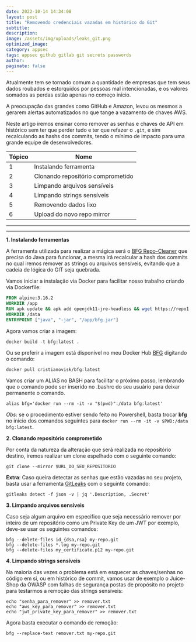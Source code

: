 ```yaml
---
date: 2022-10-14 14:34:08
layout: post
title: "Removendo credenciais vazadas em histórico do Git"
subtitle:
description:
image: /assets/img/uploads/leaks_git.png
optimized_image:
category: appsec
tags: appsec github gitlab git secrets passwords
author: 
paginate: false
---
```

Atualmente tem se tornado comum a quantidade de empresas que tem seus dados roubados e estorquidos por pessoas mal intencionadas, e os valores somados as perdas estão apenas no começo início.

A preocupação das grandes como GitHub e Amazon, levou os mesmos a gerarem alertas automatizados no que tange a vazamento de chaves AWS.

Neste artigo iremos ensinar como remover as senhas e chaves de API em histórico sem ter que perder tudo e ter que refazer o `.git`, e sim recalculando as hashs dos commits, tendo o mínimo de impacto para uma grande equipe de desenvolvedores.

Tópico   | Nome
--------- | ------
1 | Instalando ferramenta
2 | Clonando repositório comprometido
3 | Limpando arquivos sensíveis
4 | Limpando strings sensíveis
5 | Removendo dados lixo
6 | Upload do novo repo mirror

----
----

**1. Instalando ferramentas**

A ferramenta utilizada para realizar a mágica será o [BFG Repo-Cleaner](https://rtyley.github.io/bfg-repo-cleaner/) que precisa do Java para funcionar, a mesma irá recalcular a hash dos commits no qual iremos remover as strings ou arquivos sensíveis, evitando que a cadeia de lógica do GIT seja quebrada.

Vamos iniciar a instalação via Docker para facilitar nosso trabalho criando via Dockerfile:

```dockerfile
FROM alpine:3.16.2
WORKDIR /app
RUN apk update && apk add openjdk11-jre-headless && wget https://repo1.maven.org/maven2/com/madgag/bfg/1.14.0/bfg-1.14.0.jar -O bfg.jar
WORKDIR /data
ENTRYPOINT ["java", "-jar", "/app/bfg.jar"]
```

Agora vamos criar a imagem:
```shell
docker build -t bfg:latest .
```

Ou se preferir a imagem está disponível no meu Docker Hub [BFG](https://hub.docker.com/r/cristianovisk/bfg) digitando o comando:
```shell
docker pull cristianovisk/bfg:latest
```

Vamos criar um ALIAS no BASH para facilitar o próximo passo, lembrando que o comando pode ser inserido no .bashrc do seu usuário para deixar permanente o comando.

```shell
alias bfg='docker run --rm -it -v "$(pwd)":/data bfg:latest'
```

*Obs:* se o procedimento estiver sendo feito no Powershell, basta trocar **bfg** no início dos comandos seguintes para `docker run --rm -it -v $PWD:/data bfg:latest`.

**2. Clonando repositório comprometido**

Por conta da natureza da alteração que será realizada no repositório destino, iremos realizar um clone espelhado com o seguinte comando:
```shell
git clone --mirror $URL_DO_SEU_REPOSITORIO
```
**Extra**: Caso queira detectar as senhas que estão vazadas no seu projeto, basta usar a ferramenta [GitLeaks](https://github.com/zricethezav/gitleaks) com o seguinte comando:
```shell
gitleaks detect -f json -v | jq '.Description, .Secret'
```
**3. Limpando arquivos sensíveis**

Caso seja algum arquivo em especifico que seja necessário remover por inteiro de um repositório como um Private Key de um JWT por exemplo, deve-se usar os seguintes comandos:
```shell
bfg --delete-files id_{dsa,rsa} my-repo.git
bfg --delete-files *.log my-repo.git
bfg --delete-files my_certificate.p12 my-repo.git
```

**4. Limpando strings sensíveis**

Na maioria das vezes o problema está em esquecer as chaves/senhas no código em si, ou em histórico de commit, vamos usar de exemplo o Juice-Shop da OWASP com falhas de segurança postas de propósito no projeto para testarmos a remoção das strings sensíveis:
```shell
echo "senha_para_remover" >> remover.txt
echo "aws_key_para_remover" >> remover.txt
echo "jwt_private_key_para_remover" >> remover.txt
```

Agora basta executar o comando de remoção:
```shell
bfg --replace-text remover.txt my-repo.git
```